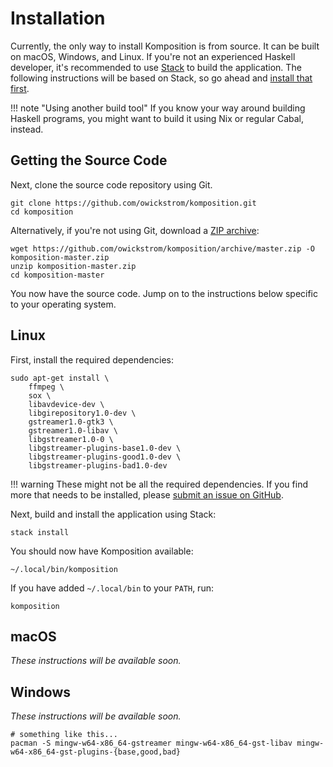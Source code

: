 # Installation

Currently, the only way to install Komposition is from source. It can be built
on macOS, Windows, and Linux. If you're not an experienced Haskell developer,
it's recommended to use
[Stack](https://docs.haskellstack.org/en/stable/README/) to build the
application. The following instructions will be based on Stack, so go ahead
and [install that first](https://docs.haskellstack.org/en/stable/README/#how-to-install).

!!! note "Using another build tool"
    If you know your way around building Haskell programs, you might want to
    build it using Nix or regular Cabal, instead.

## Getting the Source Code

Next, clone the source code repository using Git.

```shell
git clone https://github.com/owickstrom/komposition.git
cd komposition
```

Alternatively, if you're not using Git, download a [ZIP
archive](https://github.com/owickstrom/komposition/archive/master.zip):

```shell
wget https://github.com/owickstrom/komposition/archive/master.zip -O komposition-master.zip
unzip komposition-master.zip
cd komposition-master
```

You now have the source code. Jump on to the instructions below specific to
your operating system.

## Linux

First, install the required dependencies:

```shell
sudo apt-get install \
    ffmpeg \
    sox \
    libavdevice-dev \
    libgirepository1.0-dev \
    gstreamer1.0-gtk3 \
    gstreamer1.0-libav \
    libgstreamer1.0-0 \
    libgstreamer-plugins-base1.0-dev \
    libgstreamer-plugins-good1.0-dev \
    libgstreamer-plugins-bad1.0-dev
```

!!! warning
    These might not be all the required dependencies. If you find
    more that needs to be installed, please [submit an issue on
    GitHub](https://github.com/owickstrom/komposition).

Next, build and install the application using Stack:

```shell
stack install
```

You should now have Komposition available:

```shell
~/.local/bin/komposition
```

If you have added `~/.local/bin` to your `PATH`, run:

```shell
komposition
```

## macOS

*These instructions will be available soon.*

## Windows

*These instructions will be available soon.*

```
# something like this...
pacman -S mingw-w64-x86_64-gstreamer mingw-w64-x86_64-gst-libav mingw-w64-x86_64-gst-plugins-{base,good,bad}
```
